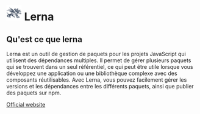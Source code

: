 # <img src="./assets/lernalogo.svg" alt="Lerna logo" width="40" /> **Lerna**

## **Qu'est ce que lerna** 

Lerna est un outil de gestion de paquets pour les projets JavaScript qui utilisent des dépendances multiples. Il permet de gérer plusieurs paquets qui se trouvent dans un seul référentiel, ce qui peut être utile lorsque vous développez une application ou une bibliothèque complexe avec des composants réutilisables. Avec Lerna, vous pouvez facilement gérer les versions et les dépendances entre les différents paquets, ainsi que publier des paquets sur npm.

[Official website](https://lerna.js.org/)
